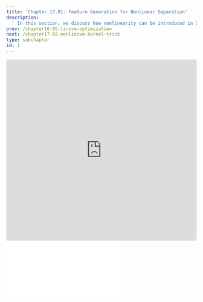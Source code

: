 ```yaml
---
title: 'Chapter 17.01: Feature Generation for Nonlinear Separation'
description:
  ' In this section, we discuss how nonlinearity can be introduced in SVMs via feature maps. '
prev: /chapter16-05-linsvm-optimization
next: /chapter17-02-nonlinsvm-kernel-trick
type: subchapter
id: 1
---
```



<!-- Hier jetzt die neuen Links einpflegen -->


<exercise id="1" title="Video Lecture">
<iframe width="100%" height="480" src="https://www.youtube.com/embed/RMEZXkDr7Ac" frameborder="0" allow="accelerometer; autoplay; encrypted-media; gyroscope; picture-in-picture" allowfullscreen></iframe>
</exercise>

<exercise id="2" title="Slides">
<object data="pdfs/17/slides-nonlinsvm-featuregen.pdf" type="application/pdf" style="width:100%;height:480px">
    <embed src="pdfs/17/slides-nonlinsvm-featuregen.pdf" type="application/pdf" />
</object>
</exercise>


